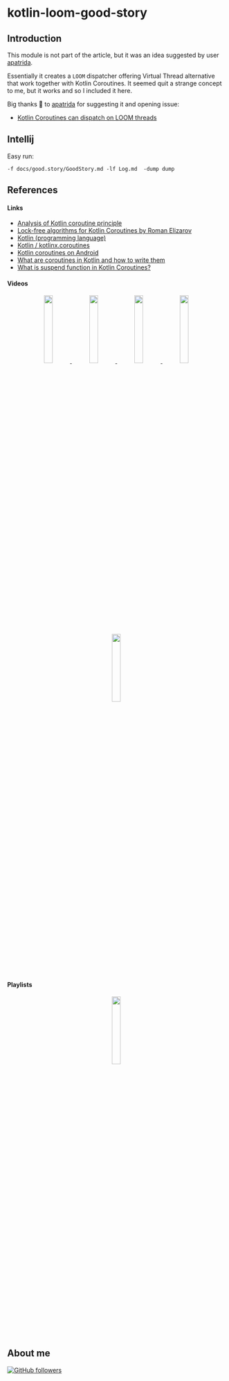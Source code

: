 # kotlin-loom-good-story

## Introduction

This module is not part of the article, but it was an idea suggested by user [apatrida](https://github.com/apatrida).

Essentially it creates a `LOOM` dispatcher offering Virtual Thread alternative that work together with Kotlin Coroutines. It seemed quit a strange concept to me, but it works and so I included it here.

Big thanks 🙏 to [apatrida](https://github.com/apatrida) for suggesting it and opening issue:

-   [Kotlin Coroutines can dispatch on LOOM threads](https://github.com/jesperancinha/good-story/issues/74)

## Intellij

Easy run:

```shell
-f docs/good.story/GoodStory.md -lf Log.md  -dump dump
```

## References

#### Links

-   [Analysis of Kotlin coroutine principle](https://blog.birost.com/a?ID=00000-f605a49e-f816-4f4d-9d52-61547016cd65)
-   [Lock-free algorithms for Kotlin Coroutines by Roman Elizarov](https://www.slideshare.net/elizarov/lockfree-algorithms-for-kotlin-coroutines)
-   [Kotlin (programming language)](https://en.wikipedia.org/wiki/Kotlin_(programming_language))
-   [Kotlin / kotlinx.coroutines](https://github.com/Kotlin/kotlinx.coroutines)
-   [Kotlin coroutines on Android](https://developer.android.com/kotlin/coroutines)
-   [What are coroutines in Kotlin and how to write them](https://www.tabnine.com/blog/what-are-coroutines-in-kotlin-and-how-to-write-it/)
-   [What is suspend function in Kotlin Coroutines?](https://blog.mindorks.com/suspend-function-in-kotlin-coroutines)

#### Videos

<div align="center">
      <a title="The ABC of Coroutines - Kotlin Vocabulary" href="https://www.youtube.com/watch?v=bM7PVVL_5GM">
     <img 
          src="https://img.youtube.com/vi/bM7PVVL_5GM/0.jpg" 
          style="width:20%;">
      </a>
      <a title="WHAT IS A COROUTINE? - Kotlin Coroutines" href="https://www.youtube.com/watch?v=ShNhJ3wMpvQ">
     <img 
          src="https://img.youtube.com/vi/ShNhJ3wMpvQ/0.jpg" 
          style="width:20%;">
      </a>
      <a title="KotlinConf 2018 - Exploring Coroutines in Kotlin by Venkat Subramaniam" href="https://www.youtube.com/watch?v=jT2gHPQ4Z1Q">
     <img 
          src="https://img.youtube.com/vi/jT2gHPQ4Z1Q/0.jpg" 
          style="width:20%;">
      </a>
      <a title="Kotlin Coroutines: Explore what are coroutines in kotlin. Threads vs. Coroutine" href="https://www.youtube.com/watch?v=C38lG2wraoo">
     <img 
          src="https://img.youtube.com/vi/C38lG2wraoo/0.jpg" 
          style="width:20%;">
      </a>
      <a title="Coroutine Scopes - Kotlin Coroutines" href="https://www.youtube.com/watch?v=kXSBkAA03Tc">
     <img 
          src="https://img.youtube.com/vi/kXSBkAA03Tc/0.jpg" 
          style="width:20%;">
      </a>
</div>

#### Playlists

<div align="center">
      <a title="Kotlin Coroutines by Philipp Lackner" href="https://www.youtube.com/watch?v=ShNhJ3wMpvQ&list=PLQkwcJG4YTCQcFEPuYGuv54nYai_lwil_&index=1">
     <img 
          src="https://img.youtube.com/vi/ShNhJ3wMpvQ/0.jpg" 
          style="width:20%;">
      </a>
</div>

## About me

[![GitHub followers](https://img.shields.io/github/followers/jesperancinha.svg?label=Jesperancinha&style=for-the-badge&logo=github&color=grey "GitHub")](https://github.com/jesperancinha)
